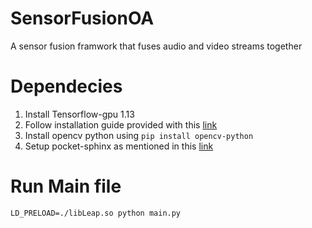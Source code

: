 # SensorFusionOA
A sensor fusion framwork that fuses audio and video streams together

# Dependecies 
1. Install Tensorflow-gpu 1.13
2. Follow installation guide provided with this [link](https://github.com/tensorflow/models/blob/master/research/object_detection/g3doc/installation.md)
3. Install opencv python using `pip install opencv-python`
4. Setup pocket-sphinx as mentioned in this [link](https://github.com/uom-cse-realitix/speech_recognition)

# Run Main file

```
LD_PRELOAD=./libLeap.so python main.py
```
